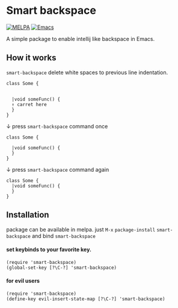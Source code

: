 # Smart backspace
[![MELPA](https://melpa.org/packages/smart-backspace-budge.svg)](https://melpa.org/#/smart-backspace)
[![Emacs](https://img.shields.io/badge/Emacs-25-8e44bd.svg)](https://www.gnu.org/software/emacs/)

A simple package to enable intellij like backspace in Emacs.

## How it works
`smart-backspace` delete white spaces to previous line indentation.
```
class Some {
  
  
  |void someFunc() {
  ↑ carret here
  }
}
```
↓ press `smart-backspace` command once
```
class Some {
  
  |void someFunc() {
  }
}
```
↓ press `smart-backspace` command again
```
class Some {
  |void someFunc() {
  }
}
```

## Installation
package can be available in melpa. just `M-x` `package-install` `smart-backspace` and bind `smart-backspace`
#### set keybinds to your favorite key.
```
(require 'smart-backspace)
(global-set-key [?\C-?] 'smart-backspace)
```
#### for evil users
```
(require 'smart-backspace)
(define-key evil-insert-state-map [?\C-?] 'smart-backspace)
```
